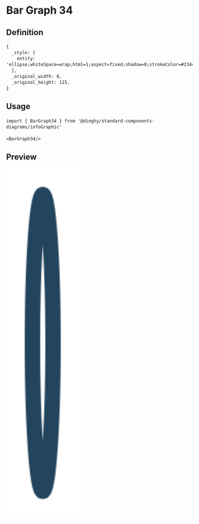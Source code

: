 # Bar Graph 34

## Definition

```
{
  _style: { 
    entity: 'ellipse;whiteSpace=wrap;html=1;aspect=fixed;shadow=0;strokeColor=#23445D;strokeWidth=6;fontSize=16;align=center;fontStyle=1',
  },
  _original_width: 8,
  _original_height: 115,
}
```

## Usage

```
import { BarGraph34 } from '@dinghy/standard-components-diagrams/infoGraphic'

<BarGraph34/>
```

## Preview

<img src="./bar-graph-34.png" width="200"/>
